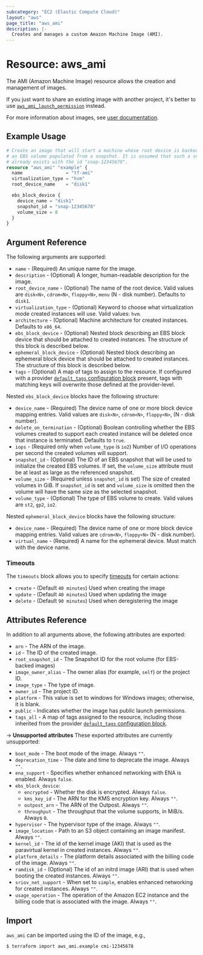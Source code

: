 ```yaml
---
subcategory: "EC2 (Elastic Compute Cloud)"
layout: "aws"
page_title: "aws_ami"
description: |-
  Creates and manages a custom Amazon Machine Image (AMI).
---
```


[images]: https://docs.cloud.croc.ru/en/services/instances_and_volumes/images.html
[default-tags]: https://www.terraform.io/docs/providers/aws/index.html#default_tags-configuration-block

# Resource: aws_ami

The AMI (Amazon Machine Image) resource allows the creation and management of images.

If you just want to share an existing image with another project,
it's better to use [`aws_ami_launch_permission`](ami_launch_permission.html.markdown) instead.

For more information about images, see [user documentation][images].

## Example Usage

```terraform
# Create an image that will start a machine whose root device is backed by
# an EBS volume populated from a snapshot. It is assumed that such a snapshot
# already exists with the id "snap-12345678".
resource "aws_ami" "example" {
  name                = "tf-ami"
  virtualization_type = "hvm"
  root_device_name    = "disk1"

  ebs_block_device {
    device_name = "disk1"
    snapshot_id = "snap-12345678"
    volume_size = 8
  }
}
```

## Argument Reference

The following arguments are supported:

* `name` - (Required) An unique name for the image.
* `description` - (Optional) A longer, human-readable description for the image.
* `root_device_name` - (Optional) The name of the root device. Valid values are `disk<N>`, `cdrom<N>`, `floppy<N>`, `menu` (N - disk number). Defaults to `disk1`.
* `virtualization_type` - (Optional) Keyword to choose what virtualization mode created instances will use. Valid values: `hvm`.
* `architecture` - (Optional) Machine architecture for created instances. Defaults to `x86_64`.
* `ebs_block_device` - (Optional) Nested block describing an EBS block device that should be
  attached to created instances. The structure of this block is described below.
* `ephemeral_block_device` - (Optional) Nested block describing an ephemeral block device that
  should be attached to created instances. The structure of this block is described below.
* `tags` - (Optional) A map of tags to assign to the resource. If configured with a provider [`default_tags` configuration block][default-tags] present, tags with matching keys will overwrite those defined at the provider-level.

Nested `ebs_block_device` blocks have the following structure:

* `device_name` - (Required) The device name of one or more block device mapping entries. Valid values are `disk<N>`, `cdrom<N>`, `floppy<N>`, (N - disk number).
* `delete_on_termination` - (Optional) Boolean controlling whether the EBS volumes created to
  support each created instance will be deleted once that instance is terminated. Defaults to `true`.
* `iops` - (Required only when `volume_type` is `io2`) Number of I/O operations per second the
  created volumes will support.
* `snapshot_id` - (Optional) The ID of an EBS snapshot that will be used to initialize the created
  EBS volumes. If set, the `volume_size` attribute must be at least as large as the referenced
  snapshot.
* `volume_size` - (Required unless `snapshot_id` is set) The size of created volumes in GiB.
  If `snapshot_id` is set and `volume_size` is omitted then the volume will have the same size
  as the selected snapshot.
* `volume_type` - (Optional) The type of EBS volume to create. Valid values are `st2`, `gp2`, `io2`.

Nested `ephemeral_block_device` blocks have the following structure:

* `device_name` - (Required) The device name of one or more block device mapping entries. Valid values are `cdrom<N>`, `floppy<N>` (N - disk number).
* `virtual_name` - (Required) A name for the ephemeral device. Must match with the device name.

### Timeouts

The `timeouts` block allows you to specify [timeouts](https://www.terraform.io/docs/configuration/blocks/resources/syntax.html#operation-timeouts) for certain actions:

* `create` - (Default `40 minutes`) Used when creating the image
* `update` - (Default `40 minutes`) Used when updating the image
* `delete` - (Default `90 minutes`) Used when deregistering the image

## Attributes Reference

In addition to all arguments above, the following attributes are exported:

* `arn` - The ARN of the image.
* `id` - The ID of the created image.
* `root_snapshot_id` - The Snapshot ID for the root volume (for EBS-backed images)
* `image_owner_alias` - The owner alias (for example, `self`) or the project ID.
* `image_type` - The type of image.
* `owner_id` - The project ID.
* `platform` - This value is set to windows for Windows images; otherwise, it is blank.
* `public` - Indicates whether the image has public launch permissions.
* `tags_all` - A map of tags assigned to the resource, including those inherited from the provider [`default_tags` configuration block][default-tags].

->  **Unsupported attributes**
These exported attributes are currently unsupported:

* `boot_mode` - The boot mode of the image. Always `""`.
* `deprecation_time` - The date and time to deprecate the image. Always `""`.
* `ena_support` - Specifies whether enhanced networking with ENA is enabled. Always `false`.
* `ebs_block_device`:
    * `encrypted` - Whether the disk is encrypted. Always `false`.
    * `kms_key_id` - The ARN for the KMS encryption key. Always `""`.
    * `outpost_arn` - The ARN of the Outpost. Always `""`.
    * `throughput` - The throughput that the volume supports, in MiB/s. Always `0`.
* `hypervisor` - The hypervisor type of the image. Always `""`.
* `image_location` - Path to an S3 object containing an image manifest. Always `""`.
* `kernel_id` - The id of the kernel image (AKI) that is used as the paravirtual kernel in created instances. Always `""`.
* `platform_details` - The platform details associated with the billing code of the image. Always `""`.
* `ramdisk_id` - (Optional) The id of an initrd image (ARI) that is used when booting the created instances. Always `""`.
* `sriov_net_support` - When set to `simple`, enables enhanced networking for created instances. Always `""`.
* `usage_operation` - The operation of the Amazon EC2 instance and the billing code that is associated with the image. Always `""`.

## Import

`aws_ami` can be imported using the ID of the image, e.g.,

```
$ terraform import aws_ami.example cmi-12345678
```
